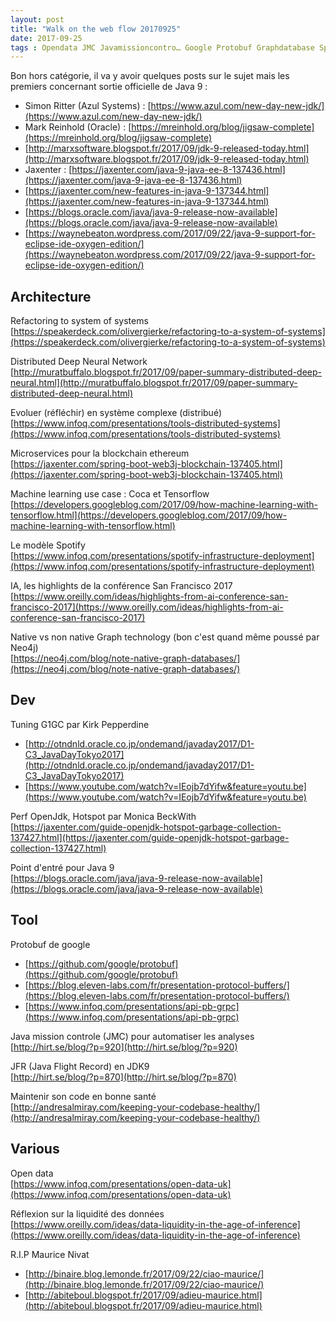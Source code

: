 ```yaml
---
layout: post
title: "Walk on the web flow 20170925"
date: 2017-09-25
tags : Opendata JMC Javamissioncontro… Google Protobuf Graphdatabase Spotify TensorFlow Machinelearning Ethereum Blockchain Microservice Neuralnetwork Distributedsystem Java Simonritter Markreinhold Java9 Webflowwalk
---
```


Bon hors catégorie, il va y avoir quelques posts sur le sujet mais les premiers concernant sortie officielle de Java 9 :
* Simon Ritter (Azul Systems) : [https://www.azul.com/new-day-new-jdk/](https://www.azul.com/new-day-new-jdk/)
* Mark Reinhold (Oracle) : [https://mreinhold.org/blog/jigsaw-complete](https://mreinhold.org/blog/jigsaw-complete)
* [http://marxsoftware.blogspot.fr/2017/09/jdk-9-released-today.html](http://marxsoftware.blogspot.fr/2017/09/jdk-9-released-today.html)
* Jaxenter : [https://jaxenter.com/java-9-java-ee-8-137436.html](https://jaxenter.com/java-9-java-ee-8-137436.html)
* [https://jaxenter.com/new-features-in-java-9-137344.html](https://jaxenter.com/new-features-in-java-9-137344.html)
* [https://blogs.oracle.com/java/java-9-release-now-available](https://blogs.oracle.com/java/java-9-release-now-available)
* [https://waynebeaton.wordpress.com/2017/09/22/java-9-support-for-eclipse-ide-oxygen-edition/](https://waynebeaton.wordpress.com/2017/09/22/java-9-support-for-eclipse-ide-oxygen-edition/)

## Architecture

Refactoring to system of systems  
[https://speakerdeck.com/olivergierke/refactoring-to-a-system-of-systems](https://speakerdeck.com/olivergierke/refactoring-to-a-system-of-systems)

Distributed Deep Neural Network  
[http://muratbuffalo.blogspot.fr/2017/09/paper-summary-distributed-deep-neural.html](http://muratbuffalo.blogspot.fr/2017/09/paper-summary-distributed-deep-neural.html)

Evoluer (réfléchir) en système complexe (distribué)  
[https://www.infoq.com/presentations/tools-distributed-systems](https://www.infoq.com/presentations/tools-distributed-systems)

Microservices pour la blockchain ethereum  
[https://jaxenter.com/spring-boot-web3j-blockchain-137405.html](https://jaxenter.com/spring-boot-web3j-blockchain-137405.html)

Machine learning use case : Coca et Tensorflow  
[https://developers.googleblog.com/2017/09/how-machine-learning-with-tensorflow.html](https://developers.googleblog.com/2017/09/how-machine-learning-with-tensorflow.html)

Le modèle Spotify  
[https://www.infoq.com/presentations/spotify-infrastructure-deployment](https://www.infoq.com/presentations/spotify-infrastructure-deployment)

IA, les highlights de la conférence San Francisco 2017  
[https://www.oreilly.com/ideas/highlights-from-ai-conference-san-francisco-2017](https://www.oreilly.com/ideas/highlights-from-ai-conference-san-francisco-2017)

Native vs non native Graph technology (bon c'est quand même poussé par Neo4j)  
[https://neo4j.com/blog/note-native-graph-databases/](https://neo4j.com/blog/note-native-graph-databases/)

## Dev

Tuning G1GC par Kirk Pepperdine  
* [http://otndnld.oracle.co.jp/ondemand/javaday2017/D1-C3_JavaDayTokyo2017](http://otndnld.oracle.co.jp/ondemand/javaday2017/D1-C3_JavaDayTokyo2017)
* [https://www.youtube.com/watch?v=IEojb7dYifw&feature=youtu.be](https://www.youtube.com/watch?v=IEojb7dYifw&feature=youtu.be)

Perf OpenJdk, Hotspot par Monica BeckWith  
[https://jaxenter.com/guide-openjdk-hotspot-garbage-collection-137427.html](https://jaxenter.com/guide-openjdk-hotspot-garbage-collection-137427.html)

Point d'entré pour Java 9  
[https://blogs.oracle.com/java/java-9-release-now-available](https://blogs.oracle.com/java/java-9-release-now-available)

## Tool

Protobuf de google  
* [https://github.com/google/protobuf](https://github.com/google/protobuf)
* [https://blog.eleven-labs.com/fr/presentation-protocol-buffers/](https://blog.eleven-labs.com/fr/presentation-protocol-buffers/)
* [https://www.infoq.com/presentations/api-pb-grpc](https://www.infoq.com/presentations/api-pb-grpc)

Java mission controle (JMC) pour automatiser les analyses  
[http://hirt.se/blog/?p=920](http://hirt.se/blog/?p=920)

JFR (Java Flight Record) en JDK9  
[http://hirt.se/blog/?p=870](http://hirt.se/blog/?p=870)

Maintenir son code en bonne santé  
[http://andresalmiray.com/keeping-your-codebase-healthy/](http://andresalmiray.com/keeping-your-codebase-healthy/)

## Various

Open data  
[https://www.infoq.com/presentations/open-data-uk](https://www.infoq.com/presentations/open-data-uk)

Réflexion sur la liquidité des données  
[https://www.oreilly.com/ideas/data-liquidity-in-the-age-of-inference](https://www.oreilly.com/ideas/data-liquidity-in-the-age-of-inference)

R.I.P Maurice Nivat  
* [http://binaire.blog.lemonde.fr/2017/09/22/ciao-maurice/](http://binaire.blog.lemonde.fr/2017/09/22/ciao-maurice/)
* [http://abiteboul.blogspot.fr/2017/09/adieu-maurice.html](http://abiteboul.blogspot.fr/2017/09/adieu-maurice.html) 
